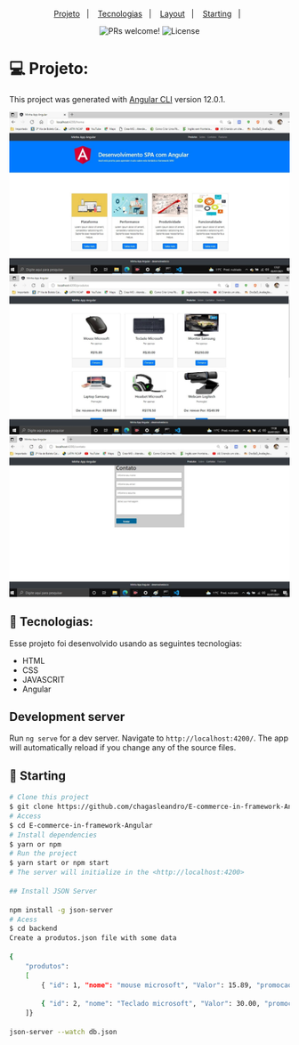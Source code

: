 <p align="center">
  <a href="#-projeto">Projeto</a>&nbsp;&nbsp;&nbsp;|&nbsp;&nbsp;&nbsp;
  <a href="#-tecnologias">Tecnologias</a>&nbsp;&nbsp;&nbsp;|&nbsp;&nbsp;&nbsp;
  <a href="#-layout">Layout</a>&nbsp;&nbsp;&nbsp;|&nbsp;&nbsp;&nbsp;
  <a href="#checkered_flag-starting">Starting</a> &#xa0; | &#xa0;
</p>

<p align="center">
 <img src="https://img.shields.io/static/v1?label=PRs&message=welcome&color=49AA26&labelColor=000000" alt="PRs welcome!" />

  <img alt="License" src="https://img.shields.io/static/v1?label=license&message=MIT&color=49AA26&labelColor=000000">
</p>


# 💻 Projeto:
This project was generated with [Angular CLI](https://github.com/angular/angular-cli) version 12.0.1.

<img src="./img/Angular.jpg" Alt="Img">
<img src="./img/Angular1.jpg" Alt="Img">
<img src="./img/Angular2.jpg" Alt="Img">

## 🚀 Tecnologias:

Esse projeto foi desenvolvido usando as seguintes tecnologias:

- HTML
- CSS
- JAVASCRIT
- Angular

## Development server

Run `ng serve` for a dev server. Navigate to `http://localhost:4200/`. The app will automatically reload if you change any of the source files.

## :checkered_flag: Starting ##

```bash
# Clone this project
$ git clone https://github.com/chagasleandro/E-commerce-in-framework-Angular.git
# Access
$ cd E-commerce-in-framework-Angular
# Install dependencies
$ yarn or npm 
# Run the project
$ yarn start or npm start 
# The server will initialize in the <http://localhost:4200>

## Install JSON Server

npm install -g json-server
# Acess
$ cd backend 
Create a produtos.json file with some data

{
    "produtos": 
    [
        { "id": 1, "nome": "mouse microsoft", "Valor": 15.89, "promocao": false, "valorPromo": 0, "imagem": "mouse.jpg" },
        
        { "id": 2, "nome": "Teclado microsoft", "Valor": 30.00, "promocao": false, "valorPromo": 0, "imagem": "teclado.jpg" }
    ]}

json-server --watch db.json

